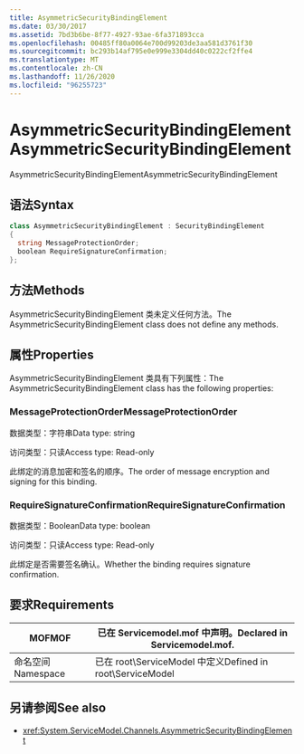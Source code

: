 ```yaml
---
title: AsymmetricSecurityBindingElement
ms.date: 03/30/2017
ms.assetid: 7bd3b6be-8f77-4927-93ae-6fa371893cca
ms.openlocfilehash: 00485ff80a0064e700d99203de3aa581d3761f30
ms.sourcegitcommit: bc293b14af795e0e999e3304dd40c0222cf2ffe4
ms.translationtype: MT
ms.contentlocale: zh-CN
ms.lasthandoff: 11/26/2020
ms.locfileid: "96255723"
---
```

# <a name="asymmetricsecuritybindingelement"></a><span data-ttu-id="88ea5-102">AsymmetricSecurityBindingElement</span><span class="sxs-lookup"><span data-stu-id="88ea5-102">AsymmetricSecurityBindingElement</span></span>

<span data-ttu-id="88ea5-103">AsymmetricSecurityBindingElement</span><span class="sxs-lookup"><span data-stu-id="88ea5-103">AsymmetricSecurityBindingElement</span></span>  
  
## <a name="syntax"></a><span data-ttu-id="88ea5-104">语法</span><span class="sxs-lookup"><span data-stu-id="88ea5-104">Syntax</span></span>  
  
```csharp
class AsymmetricSecurityBindingElement : SecurityBindingElement  
{  
  string MessageProtectionOrder;  
  boolean RequireSignatureConfirmation;  
};  
```  
  
## <a name="methods"></a><span data-ttu-id="88ea5-105">方法</span><span class="sxs-lookup"><span data-stu-id="88ea5-105">Methods</span></span>  

 <span data-ttu-id="88ea5-106">AsymmetricSecurityBindingElement 类未定义任何方法。</span><span class="sxs-lookup"><span data-stu-id="88ea5-106">The AsymmetricSecurityBindingElement class does not define any methods.</span></span>  
  
## <a name="properties"></a><span data-ttu-id="88ea5-107">属性</span><span class="sxs-lookup"><span data-stu-id="88ea5-107">Properties</span></span>  

 <span data-ttu-id="88ea5-108">AsymmetricSecurityBindingElement 类具有下列属性：</span><span class="sxs-lookup"><span data-stu-id="88ea5-108">The AsymmetricSecurityBindingElement class has the following properties:</span></span>  
  
### <a name="messageprotectionorder"></a><span data-ttu-id="88ea5-109">MessageProtectionOrder</span><span class="sxs-lookup"><span data-stu-id="88ea5-109">MessageProtectionOrder</span></span>  

 <span data-ttu-id="88ea5-110">数据类型：字符串</span><span class="sxs-lookup"><span data-stu-id="88ea5-110">Data type: string</span></span>  
  
 <span data-ttu-id="88ea5-111">访问类型：只读</span><span class="sxs-lookup"><span data-stu-id="88ea5-111">Access type: Read-only</span></span>  
  
 <span data-ttu-id="88ea5-112">此绑定的消息加密和签名的顺序。</span><span class="sxs-lookup"><span data-stu-id="88ea5-112">The order of message encryption and signing for this binding.</span></span>  
  
### <a name="requiresignatureconfirmation"></a><span data-ttu-id="88ea5-113">RequireSignatureConfirmation</span><span class="sxs-lookup"><span data-stu-id="88ea5-113">RequireSignatureConfirmation</span></span>  

 <span data-ttu-id="88ea5-114">数据类型：Boolean</span><span class="sxs-lookup"><span data-stu-id="88ea5-114">Data type: boolean</span></span>  
  
 <span data-ttu-id="88ea5-115">访问类型：只读</span><span class="sxs-lookup"><span data-stu-id="88ea5-115">Access type: Read-only</span></span>  
  
 <span data-ttu-id="88ea5-116">此绑定是否需要签名确认。</span><span class="sxs-lookup"><span data-stu-id="88ea5-116">Whether the binding requires signature confirmation.</span></span>  
  
## <a name="requirements"></a><span data-ttu-id="88ea5-117">要求</span><span class="sxs-lookup"><span data-stu-id="88ea5-117">Requirements</span></span>  
  
|<span data-ttu-id="88ea5-118">MOF</span><span class="sxs-lookup"><span data-stu-id="88ea5-118">MOF</span></span>|<span data-ttu-id="88ea5-119">已在 Servicemodel.mof 中声明。</span><span class="sxs-lookup"><span data-stu-id="88ea5-119">Declared in Servicemodel.mof.</span></span>|  
|---------|-----------------------------------|  
|<span data-ttu-id="88ea5-120">命名空间</span><span class="sxs-lookup"><span data-stu-id="88ea5-120">Namespace</span></span>|<span data-ttu-id="88ea5-121">已在 root\ServiceModel 中定义</span><span class="sxs-lookup"><span data-stu-id="88ea5-121">Defined in root\ServiceModel</span></span>|  
  
## <a name="see-also"></a><span data-ttu-id="88ea5-122">另请参阅</span><span class="sxs-lookup"><span data-stu-id="88ea5-122">See also</span></span>

- <xref:System.ServiceModel.Channels.AsymmetricSecurityBindingElement>
